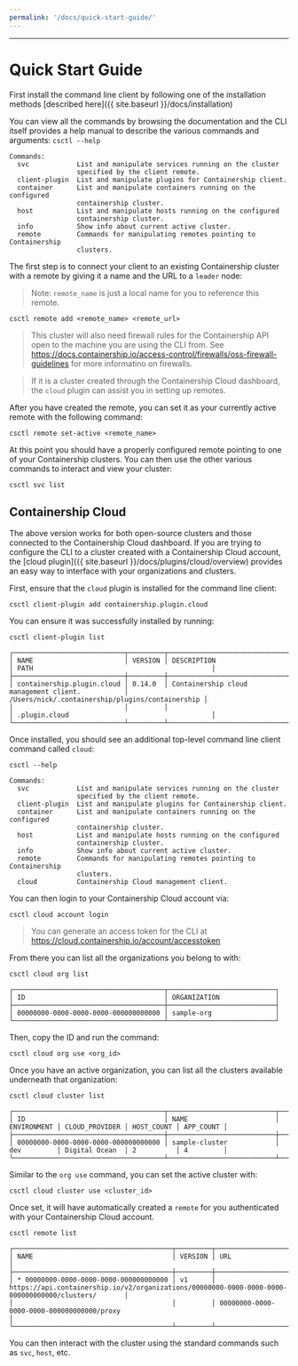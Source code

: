 ```yaml
---
permalink: '/docs/quick-start-guide/'
---
```

---

# Quick Start Guide

First install the command line client by following one of the installation methods
[described here]({{ site.baseurl }}/docs/installation)

You can view all the commands by browsing the documentation and the CLI itself provides
a help manual to describe the various commands and arguments:
`csctl --help`

~~~
Commands:
  svc            List and manipulate services running on the cluster
                 specified by the client remote.
  client-plugin  List and manipulate plugins for Containership client.
  container      List and manipulate containers running on the configured
                 containership cluster.
  host           List and manipulate hosts running on the configured
                 containership cluster.
  info           Show info about current active cluster.
  remote         Commands for manipulating remotes pointing to Containership
                 clusters.
~~~

The first step is to connect your client to an existing Containership cluster with a remote by giving
it a name and the URL to a `leader` node:

> Note: `remote_name` is just a local name for you to reference this remote.

`csctl remote add <remote_name> <remote_url>`

> This cluster will also need firewall rules for the Containership API open to the machine you are using the CLI from.
See <https://docs.containership.io/access-control/firewalls/oss-firewall-guidelines> for more informatino on firewalls.

> If it is a cluster created through the Containership Cloud dashboard, the `cloud` plugin can assist you in setting up remotes.

After you have created the remote, you can set it as your currently active remote with the following command:

`csctl remote set-active <remote_name>`

At this point you should have a properly configured remote pointing to one of your Containership clusters. You can then
use the other various commands to interact and view your cluster:

`csctl svc list`

## Containership Cloud

The above version works for both open-source clusters and those connected to the Containership Cloud dashboard. If you are trying
to configure the CLI to a cluster created with a Containership Cloud account, the [cloud plugin]({{ site.baseurl }}/docs/plugins/cloud/overview)
provides an easy way to interface with your organizations and clusters.

First, ensure that the `cloud` plugin is installed for the command line client:

`csctl client-plugin add containership.plugin.cloud`

You can ensure it was successfully installed by running:

~~~
csctl client-plugin list

┌────────────────────────────┬─────────┬──────────────────────────────────────────────────┬──────────────────────────────────────────────────┐
│ NAME                       │ VERSION │ DESCRIPTION                                      │ PATH                                             │
├────────────────────────────┼─────────┼──────────────────────────────────────────────────┼──────────────────────────────────────────────────┤
│ containership.plugin.cloud │ 0.14.0  │ Containership cloud management client.           │ /Users/nick/.containership/plugins/containership │
│                            │         │                                                  │ .plugin.cloud                                    │
└────────────────────────────┴─────────┴──────────────────────────────────────────────────┴──────────────────────────────────────────────────┘
~~~

Once installed, you should see an additional top-level command line client command called `cloud`:

~~~
csctl --help

Commands:
  svc            List and manipulate services running on the cluster
                 specified by the client remote.
  client-plugin  List and manipulate plugins for Containership client.
  container      List and manipulate containers running on the configured
                 containership cluster.
  host           List and manipulate hosts running on the configured
                 containership cluster.
  info           Show info about current active cluster.
  remote         Commands for manipulating remotes pointing to Containership
                 clusters.
  cloud          Containership Cloud management client.
~~~

You can then login to your Containership Cloud account via:

`csctl cloud account login`

> You can generate an access token for the CLI at <https://cloud.containership.io/account/accesstoken>

From there you can list all the organizations you belong to with:

~~~
csctl cloud org list

┌──────────────────────────────────────┬───────────────────────────┐
│ ID                                   │ ORGANIZATION              │
├──────────────────────────────────────┼───────────────────────────┤
│ 00000000-0000-0000-0000-000000000000 │ sample-org                │
└──────────────────────────────────────┴───────────────────────────┘
~~~

Then, copy the ID and run the command:

`csctl cloud org use <org_id>`

Once you have an active organization, you can list all the clusters available underneath that organization:

~~~
csctl cloud cluster list

┌──────────────────────────────────────┬───────────────────────────┬─────────────┬────────────────┬────────────┬───────────┐
│ ID                                   │ NAME                      │ ENVIRONMENT │ CLOUD_PROVIDER │ HOST_COUNT │ APP_COUNT │
├──────────────────────────────────────┼───────────────────────────┼─────────────┼────────────────┼────────────┼───────────┤
│ 00000000-0000-0000-0000-000000000000 │ sample-cluster            │ dev         │ Digital Ocean  │ 2          │ 4         │
└──────────────────────────────────────┴───────────────────────────┴─────────────┴────────────────┴────────────┴───────────┘
~~~

Similar to the `org use` command, you can set the active cluster with:

`csctl cloud cluster use <cluster_id>`

Once set, it will have automatically created a `remote` for you authenticated with your Containership Cloud account.

~~~
csctl remote list

┌────────────────────────────────────────┬─────────┬────────────────────────────────────────────────────────────────────────────────────────────────────┐
│ NAME                                   │ VERSION │ URL                                                                                                │
├────────────────────────────────────────┼─────────┼────────────────────────────────────────────────────────────────────────────────────────────────────┤
│ * 00000000-0000-0000-0000-000000000000 │ v1      │ https://api.containership.io/v2/organizations/00000000-0000-0000-0000-000000000000/clusters/       │
│                                        │         │ 00000000-0000-0000-0000-000000000000/proxy                                                         │
└────────────────────────────────────────┴─────────┴────────────────────────────────────────────────────────────────────────────────────────────────────┘
~~~

You can then interact with the cluster using the standard commands such as `svc`, `host`, etc.
